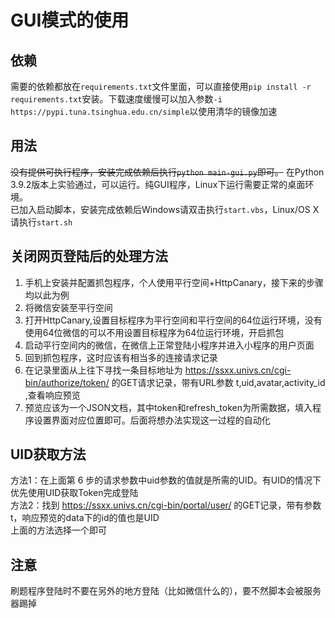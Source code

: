 # GUI模式的使用  

## 依赖  

需要的依赖都放在`requirements.txt`文件里面，可以直接使用`pip install -r requirements.txt`安装。下载速度缓慢可以加入参数`-i https://pypi.tuna.tsinghua.edu.cn/simple`以使用清华的镜像加速  

## 用法

~~没有提供可执行程序，安装完成依赖后执行`python main-gui.py`即可。~~ 在Python 3.9.2版本上实验通过，可以运行。纯GUI程序，Linux下运行需要正常的桌面环境。  
已加入启动脚本，安装完成依赖后Windows请双击执行`start.vbs`，Linux/OS X请执行`start.sh`

## 关闭网页登陆后的处理方法

1. 手机上安装并配置抓包程序，个人使用平行空间+HttpCanary，接下来的步骤均以此为例  
2. 将微信安装至平行空间
3. 打开HttpCanary,设置目标程序为平行空间和平行空间的64位运行环境，没有使用64位微信的可以不用设置目标程序为64位运行环境，开启抓包
4. 启动平行空间内的微信，在微信上正常登陆小程序并进入小程序的用户页面
5. 回到抓包程序，这时应该有相当多的连接请求记录
6. 在记录里面从上往下寻找一条目标地址为 <https://ssxx.univs.cn/cgi-bin/authorize/token/> 的GET请求记录，带有URL参数 t,uid,avatar,activity_id ,查看响应预览
7. 预览应该为一个JSON文档，其中token和refresh_token为所需数据，填入程序设置界面对应位置即可。后面将想办法实现这一过程的自动化

## UID获取方法

方法1：在上面第 6 步的请求参数中uid参数的值就是所需的UID。有UID的情况下优先使用UID获取Token完成登陆  
方法2：找到 <https://ssxx.univs.cn/cgi-bin/portal/user/> 的GET记录，带有参数t，响应预览的data下的id的值也是UID  
上面的方法选择一个即可  

## 注意

刷题程序登陆时不要在另外的地方登陆（比如微信什么的），要不然脚本会被服务器踢掉
